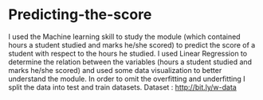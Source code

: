 # Predicting-the-score
I used the Machine learning skill to study the module (which contained hours a student studied and marks he/she scored) to predict the score of a student with respect to the hours he studied. I used Linear Regression to determine the relation between the variables (hours a student studied and marks he/she scored) and used some data visualization to better understand the module. In order to omit the overfitting and underfitting I split the data into test and train datasets. Dataset : http://bit.ly/w-data
